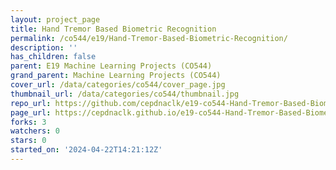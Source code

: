 ```yaml
---
layout: project_page
title: Hand Tremor Based Biometric Recognition
permalink: /co544/e19/Hand-Tremor-Based-Biometric-Recognition/
description: ''
has_children: false
parent: E19 Machine Learning Projects (CO544)
grand_parent: Machine Learning Projects (CO544)
cover_url: /data/categories/co544/cover_page.jpg
thumbnail_url: /data/categories/co544/thumbnail.jpg
repo_url: https://github.com/cepdnaclk/e19-co544-Hand-Tremor-Based-Biometric-Recognition
page_url: https://cepdnaclk.github.io/e19-co544-Hand-Tremor-Based-Biometric-Recognition
forks: 3
watchers: 0
stars: 0
started_on: '2024-04-22T14:21:12Z'
---
```


